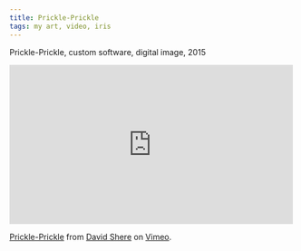 ```yaml
---
title: Prickle-Prickle
tags: my art, video, iris
---
```


Prickle-Prickle, custom software, digital image, 2015

<iframe src="https://player.vimeo.com/video/142947010" width="500" height="281" frameborder="0" webkitallowfullscreen mozallowfullscreen allowfullscreen></iframe> <p><a href="https://vimeo.com/142947010">Prickle-Prickle</a> from <a href="https://vimeo.com/wollw">David Shere</a> on <a href="https://vimeo.com">Vimeo</a>.</p>
